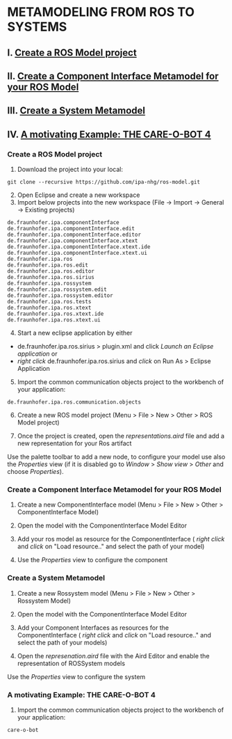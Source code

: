 # METAMODELING FROM ROS TO SYSTEMS

## I. <a href="#RosArtifactProject">Create a ROS Model project</a>
## II. <a href="#RosSRGatewayProject">Create a Component Interface Metamodel for your ROS Model</a>
## III. <a href="#RosSystem">Create a System Metamodel</a>
## IV. <a href="#Examples">A motivating Example: THE CARE-O-BOT 4</a>

### Create a ROS Model project <a id="RosArtifactProject"/>

1.  Download the project into your local:
```
git clone --recursive https://github.com/ipa-nhg/ros-model.git
```
2. Open Eclipse and create a new workspace
3. Import below projects into the new workspace (File -> Import -> General -> Existing projects)

```
de.fraunhofer.ipa.componentInterface
de.fraunhofer.ipa.componentInterface.edit
de.fraunhofer.ipa.componentInterface.editor
de.fraunhofer.ipa.componentInterface.xtext
de.fraunhofer.ipa.componentInterface.xtext.ide
de.fraunhofer.ipa.componentInterface.xtext.ui
de.fraunhofer.ipa.ros
de.fraunhofer.ipa.ros.edit
de.fraunhofer.ipa.ros.editor
de.fraunhofer.ipa.ros.sirius
de.fraunhofer.ipa.rossystem
de.fraunhofer.ipa.rossystem.edit
de.fraunhofer.ipa.rossystem.editor
de.fraunhofer.ipa.ros.tests
de.fraunhofer.ipa.ros.xtext
de.fraunhofer.ipa.ros.xtext.ide
de.fraunhofer.ipa.ros.xtext.ui

```
4. Start a new eclipse application by either
* de.fraunhofer.ipa.ros.sirius > plugin.xml and click *Launch an Eclipse application* or 
* *right click* de.fraunhofer.ipa.ros.sirius and *click* on Run As > Eclipse Application

5. Import the common communication objects project to the workbench of your application:
```
de.fraunhofer.ipa.ros.communication.objects
```
6. Create a new ROS model project (Menu > File > New > Other > ROS Model project)

7. Once the project is created, open the *representations.aird* file and add a new representation for your Ros artifact

Use the palette toolbar to add a new node, to configure your model use also the *Properties* view (if it is disabled go to *Window* > *Show view* > *Other* and choose *Properties*). 

### Create a Component Interface Metamodel for your ROS Model <a id="RosSRGatewayProject"/>

1. Create a new ComponentInterface model (Menu > File > New > Other > ComponentInterface Model)

2. Open the model with the ComponentInterface Model Editor

3. Add your ros model as resource for the ComponentInterface ( *right click* and *click* on "Load resource.." and select the path of your model)

4. Use the *Properties* view to configure the component

### Create a System Metamodel <a id="RosSystem"/>

1. Create a new Rossystem model (Menu > File > New > Other > Rossystem Model)

2. Open the model with the ComponentInterface Model Editor

3. Add your Component Interfaces as resources for the ComponentInterface ( *right click* and *click* on "Load resource.." and select the path of your models)

4. Open the *represenation.aird* file with the Aird Editor and enable the representation of ROSSystem models

 Use the *Properties* view to configure the system
 
 
### A motivating Example: THE CARE-O-BOT 4 <a id="Examples"/>
 
1. Import the common communication objects project to the workbench of your application:
```
care-o-bot
```
 
